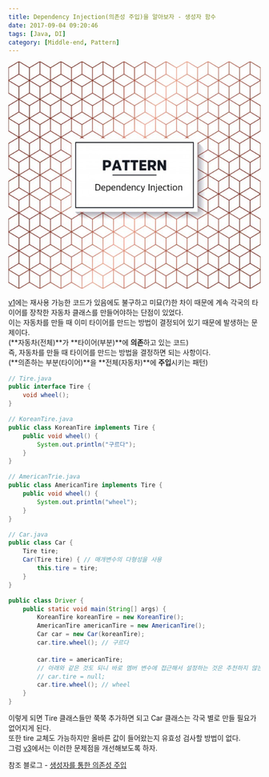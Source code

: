 ```yaml
---
title: Dependency Injection(의존성 주입)을 알아보자 - 생성자 함수
date: 2017-09-04 09:20:46
tags: [Java, DI]
category: [Middle-end, Pattern]
---
```

![](di-v2/thumb.png)

[v1](/2017/09/04/di-v1/)에는 재사용 가능한 코드가 있음에도 불구하고 미묘(?)한 차이 때문에 계속 각국의 타이어를 장착한 자동차 클래스를 만들어야하는 단점이 있었다.  
이는 자동차를 만들 때 이미 타이어를 만드는 방법이 결정되어 있기 때문에 발생하는 문제이다.  
(**자동차(전체)**가 **타이어(부분)**에 **의존**하고 있는 코드)  
즉, 자동차를 만들 때 타이어를 만드는 방법을 결정하면 되는 사항이다.  
(**의존하는 부분(타이어)**을 **전체(자동차)**에 **주입**시키는 패턴)  

```java
// Tire.java
public interface Tire {
    void wheel();
}
```
```java
// KoreanTire.java
public class KoreanTire implements Tire {
    public void wheel() {
        System.out.println("구르다");
    }
}
```
```java
// AmericanTrie.java
public class AmericanTire implements Tire {
    public void wheel() {
        System.out.println("wheel");
    }
}
```

```java
// Car.java
public class Car {
    Tire tire;
    Car(Tire tire) { // 매개변수의 다형성을 사용
        this.tire = tire;
    }
}
```
```java
public class Driver {
    public static void main(String[] args) {
        KoreanTire koreanTire = new KoreanTire();
        AmericanTire americanTire = new AmericanTire();
        Car car = new Car(koreanTire);
        car.tire.wheel(); // 구르다
        
        car.tire = americanTire;
        // 아래와 같은 것도 되니 바로 멤버 변수에 접근해서 설정하는 것은 추천하지 않는다.
        // car.tire = null;
        car.tire.wheel(); // wheel
    }
}
```

이렇게 되면 Tire 클래스들만 쭉쭉 추가하면 되고 Car 클래스는 각국 별로 만들 필요가 없어지게 된다.  
또한 tire 교체도 가능하지만 올바른 값이 들어왔는지 유효성 검사할 방법이 없다.  
그럼 [v3](/2017/09/04/di-v3/)에서는 이러한 문제점을 개선해보도록 하자.

참조 블로그 - [생성자를 통한 의존성 주입](http://expert0226.tistory.com/190)